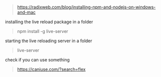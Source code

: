 
>https://radixweb.com/blog/installing-npm-and-nodejs-on-windows-and-mac

installing the live reload package in a folder
> npm install -g live-server

starting the live reloading server in a folder
>live-server


check if you can use something
>https://caniuse.com/?search=flex